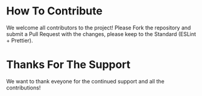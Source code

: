 # How To Contribute
We welcome all contributors to the project! Please Fork the repository and submit a Pull Request with the changes, please keep to the Standard (ESLint + Prettier).

# Thanks For The Support
We want to thank eveyone for the continued support and all the contributions! 
